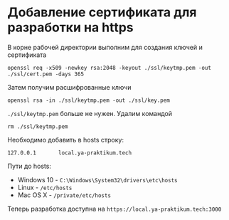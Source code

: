 # Добавление сертификата для разработки на https

В корне рабочей директории выполним для создания ключей и сертификата

```
openssl req -x509 -newkey rsa:2048 -keyout ./ssl/keytmp.pem -out ./ssl/cert.pem -days 365
```

Затем получим расшифрованные ключи

```
openssl rsa -in ./ssl/keytmp.pem -out ./ssl/key.pem
```

`./ssl/keytmp.pem` больше не нужен. Удалим командой

```
rm ./ssl/keytmp.pem
```

Необходимо добавить в hosts строку:

```
127.0.0.1       local.ya-praktikum.tech
```

Пути до hosts:

- Windows 10 - `C:\Windows\System32\drivers\etc\hosts`
- Linux - `/etc/hosts`
- Mac OS X - `/private/etc/hosts`

Теперь разработка доступна на `https://local.ya-praktikum.tech:3000`
